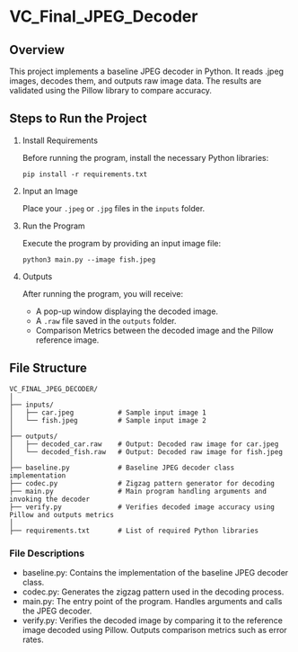 # VC_Final_JPEG_Decoder

## Overview

This project implements a baseline JPEG decoder in Python. It reads .jpeg images, decodes them, and outputs raw image data. The results are validated using the Pillow library to compare accuracy.

## Steps to Run the Project

1. Install Requirements

    Before running the program, install the necessary Python libraries:

    ```
    pip install -r requirements.txt
    ```

2. Input an Image

    Place your `.jpeg` or `.jpg` files in the `inputs` folder.

3. Run the Program

    Execute the program by providing an input image file:

    ```
    python3 main.py --image fish.jpeg
    ```

4. Outputs

    After running the program, you will receive:

    - A pop-up window displaying the decoded image.
    - A `.raw` file saved in the `outputs` folder.
    - Comparison Metrics between the decoded image and the Pillow reference image.


## File Structure

```
VC_FINAL_JPEG_DECODER/
│
├── inputs/
│   ├── car.jpeg           # Sample input image 1
│   └── fish.jpeg          # Sample input image 2
│
├── outputs/
│   ├── decoded_car.raw    # Output: Decoded raw image for car.jpeg
│   └── decoded_fish.raw   # Output: Decoded raw image for fish.jpeg
│
├── baseline.py            # Baseline JPEG decoder class implementation
├── codec.py               # Zigzag pattern generator for decoding
├── main.py                # Main program handling arguments and invoking the decoder
├── verify.py              # Verifies decoded image accuracy using Pillow and outputs metrics
│
├── requirements.txt       # List of required Python libraries
```

### File Descriptions
- baseline.py: Contains the implementation of the baseline JPEG decoder class.
- codec.py: Generates the zigzag pattern used in the decoding process.
- main.py: The entry point of the program. Handles arguments and calls the JPEG decoder.
- verify.py: Verifies the decoded image by comparing it to the reference image decoded using Pillow. Outputs comparison metrics such as error rates.